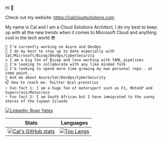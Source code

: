 Hi 👋

Check out my website: https://calcloudsolutions.com

My name is Cal and I am a Cloud Solutions Architect, I do my best to keep up with all the new trends when it comes to Microsoft Cloud and anything cool in the tech world 😎

    🔭 I’m currently working on Azure and DevOps
    🌱 I do my best to stay up to date especially with IaC/Microsoft/Bicep/DevOps/CyberSecurity
    ⚒️ I am a big fan of Bicep and love working with YAML pipelines
    👯 I’m looking to collaborate with any like minded folk
    🤔 I’m looking to spend more time growing my own personal repo.. at some point..
    💬 Ask me about Azure/IaC/DevOps/CyberSecurity
    📫 How to reach me: Twitter @cal-pretorius
    ⚡ Fun fact 1: I am a huge fan of motorsport such as F1, MotoGP and Supercross/Motocross
    ⚡ Fun fact 2: I am South African but I have immigrated to the sunny shores of the Cayman Islands

[![Linkedin: Ryan Yates](https://img.shields.io/badge/-Cal%20Pretorius-blue?style=flat-square&logo=Linkedin&logoColor=white&link=https://www.linkedin.com/in/cal-pretorius/)](https://www.linkedin.com/in/cal-pretorius/)

| Stats |  Languages |
| --------------- | --------------- |
| [![Cal's GitHub stats](https://github-readme-stats.vercel.app/api?username=calcloudsolutions&count_private=true&include_all_commits=true&show_icons=true&theme=tokyonight)](https://github.com/anuraghazra/github-readme-stats) | [![Top Langs](https://github-readme-stats.vercel.app/api/top-langs/?username=calcloudsolutions&layout=compact&langs_count=8)](https://github.com/anuraghazra/github-readme-stats) |
